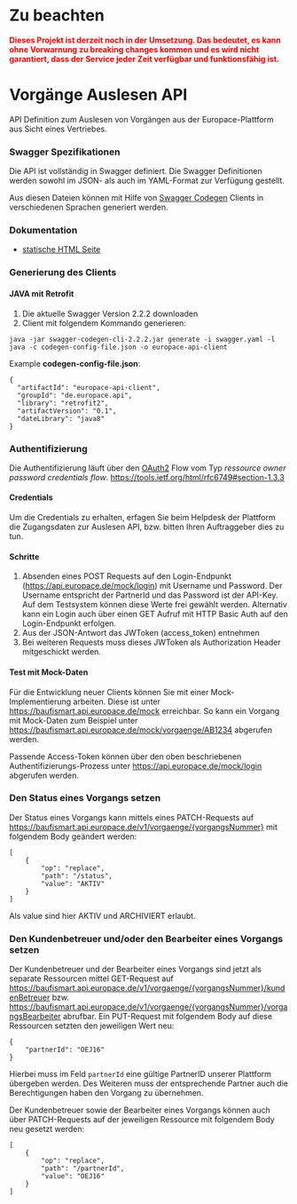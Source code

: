 # Zu beachten

<span style="color:red">**Dieses Projekt ist derzeit noch in der Umsetzung. Das bedeutet, es kann ohne Vorwarnung zu breaking changes kommen und es wird nicht garantiert, dass der Service jeder Zeit verfügbar und funktionsfähig ist.**</span> 

# Vorgänge Auslesen API
API Definition zum Auslesen von Vorgängen aus der Europace-Plattform aus Sicht eines Vertriebes.

### Swagger Spezifikationen
Die API ist vollständig in Swagger definiert. Die Swagger Definitionen werden sowohl im JSON- als auch im YAML-Format zur Verfügung gestellt.

Aus diesen Dateien können mit Hilfe von [Swagger Codegen](https://github.com/swagger-api/swagger-codegen) Clients in verschiedenen Sprachen generiert werden.

### Dokumentation

- [statische HTML Seite](http://htmlpreview.github.io?https://raw.githubusercontent.com/hypoport/europace2-api/master/BaufiSmart/vorgaenge-api/Dokumentation/index.html)

### Generierung des Clients
#### JAVA mit Retrofit

1. Die aktuelle Swagger Version 2.2.2 downloaden
2. Client mit folgendem Kommando generieren:


```
java -jar swagger-codegen-cli-2.2.2.jar generate -i swagger.yaml -l java -c codegen-config-file.json -o europace-api-client
```

Example **codegen-config-file.json**:

```
{
  "artifactId": "europace-api-client",
  "groupId": "de.europace.api",
  "library": "retrofit2",
  "artifactVersion": "0.1",
  "dateLibrary": "java8"
}

```

### Authentifizierung

Die Authentifizierung läuft über den [OAuth2](https://oauth.net/2/) Flow vom Typ *ressource owner password credentials flow*.
https://tools.ietf.org/html/rfc6749#section-1.3.3


#### Credentials
Um die Credentials zu erhalten, erfagen Sie beim Helpdesk der Plattform die Zugangsdaten zur Auslesen API, bzw. bitten Ihren Auftraggeber dies zu tun.

#### Schritte 
1. Absenden eines POST Requests auf den Login-Endpunkt (https://api.europace.de/mock/login) mit Username und Password. Der Username entspricht der PartnerId und das Password ist der API-Key. Auf dem Testsystem können diese Werte frei gewählt werden. Alternativ kann ein Login auch über einen GET Aufruf mit HTTP Basic Auth auf den Login-Endpunkt erfolgen.
2. Aus der JSON-Antwort das JWToken (access_token) entnehmen
3. Bei weiteren Requests muss dieses JWToken als Authorization Header mitgeschickt werden.

#### Test mit Mock-Daten
Für die Entwicklung neuer Clients können Sie mit einer Mock-Implementierung arbeiten. Diese ist unter https://baufismart.api.europace.de/mock erreichbar. So kann ein Vorgang mit Mock-Daten zum Beispiel unter https://baufismart.api.europace.de/mock/vorgaenge/AB1234 abgerufen werden.

Passende Access-Token können über den oben beschriebenen Authentifizierungs-Prozess unter https://api.europace.de/mock/login abgerufen werden.

### Den Status eines Vorgangs setzen

Der Status eines Vorgangs kann mittels eines PATCH-Requests auf https://baufismart.api.europace.de/v1/vorgaenge/{vorgangsNummer} mit folgendem Body geändert werden:
```
[
	{
		"op": "replace",
		"path": "/status",
		"value": "AKTIV"
	}
]
```

Als value sind hier AKTIV und ARCHIVIERT erlaubt.

### Den Kundenbetreuer und/oder den Bearbeiter eines Vorgangs setzen
Der Kundenbetreuer und der Bearbeiter eines Vorgangs sind jetzt als separate Ressourcen mittel GET-Request auf https://baufismart.api.europace.de/v1/vorgaenge/{vorgangsNummer}/kundenBetreuer bzw. https://baufismart.api.europace.de/v1/vorgaenge/{vorgangsNummer}/vorgangsBearbeiter abrufbar. Ein PUT-Request mit folgendem Body auf diese Ressourcen setzten den jeweiligen Wert neu:
```
{
	"partnerId": "OEJ16"
}
```

Hierbei muss im Feld `partnerId` eine gültige PartnerID unserer Plattform übergeben werden. Des Weiteren muss der entsprechende Partner auch die Berechtigungen haben den Vorgang zu übernehmen.

Der Kundenbetreuer sowie der Bearbeiter eines Vorgangs können auch über PATCH-Requests auf der jeweiligen Ressource mit folgendem Body neu gesetzt werden:
```
[
	{
		"op": "replace",
		"path": "/partnerId",
		"value": "OEJ16"
	}
]
```
